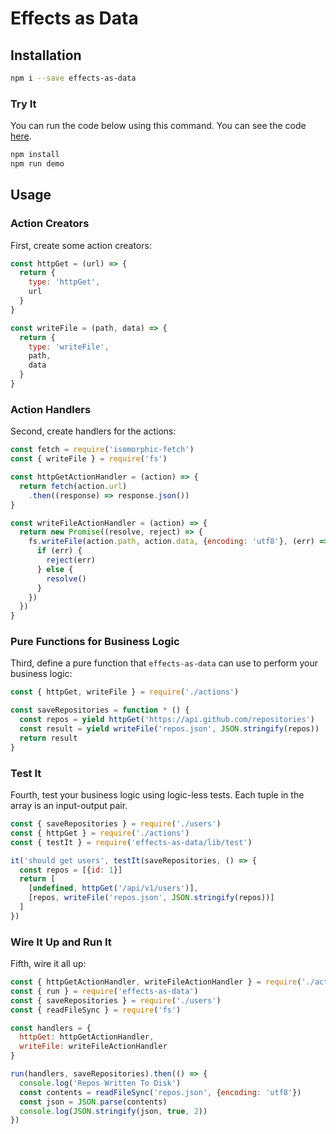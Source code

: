 # Effects as Data

## Installation
```sh
npm i --save effects-as-data
```

### Try It
You can run the code below using this command.  You can see the code [here](https://github.com/orourkedd/effects-as-data/blob/master/src/demo/repos.js).
```sh
npm install
npm run demo
```

## Usage
### Action Creators
First, create some action creators:
```js
const httpGet = (url) => {
  return {
    type: 'httpGet',
    url
  }
}

const writeFile = (path, data) => {
  return {
    type: 'writeFile',
    path,
    data
  }
}
```

### Action Handlers
Second, create handlers for the actions:
```js
const fetch = require('isomorphic-fetch')
const { writeFile } = require('fs')

const httpGetActionHandler = (action) => {
  return fetch(action.url)
    .then((response) => response.json())
}

const writeFileActionHandler = (action) => {
  return new Promise((resolve, reject) => {
    fs.writeFile(action.path, action.data, {encoding: 'utf8'}, (err) => {
      if (err) {
        reject(err)
      } else {
        resolve()
      }
    })
  })
}
```

### Pure Functions for Business Logic
Third, define a pure function that `effects-as-data` can use to perform your business logic:
```js
const { httpGet, writeFile } = require('./actions')

const saveRepositories = function * () {
  const repos = yield httpGet('https://api.github.com/repositories')
  const result = yield writeFile('repos.json', JSON.stringify(repos))
  return result
}
```

### Test It
Fourth, test your business logic using logic-less tests.  Each tuple in the array is an input-output pair.
```js
const { saveRepositories } = require('./users')
const { httpGet } = require('./actions')
const { testIt } = require('effects-as-data/lib/test')

it('should get users', testIt(saveRepositories, () => {
  const repos = [{id: 1}]
  return [
    [undefined, httpGet('/api/v1/users')],
    [repos, writeFile('repos.json', JSON.stringify(repos))]
  ]
})
```

### Wire It Up and Run It
Fifth, wire it all up:
```js
const { httpGetActionHandler, writeFileActionHandler } = require('./action-handlers')
const { run } = require('effects-as-data')
const { saveRepositories } = require('./users')
const { readFileSync } = require('fs')

const handlers = {
  httpGet: httpGetActionHandler,
  writeFile: writeFileActionHandler
}

run(handlers, saveRepositories).then(() => {
  console.log('Repos Written To Disk')
  const contents = readFileSync('repos.json', {encoding: 'utf8'})
  const json = JSON.parse(contents)
  console.log(JSON.stringify(json, true, 2))
})
```
